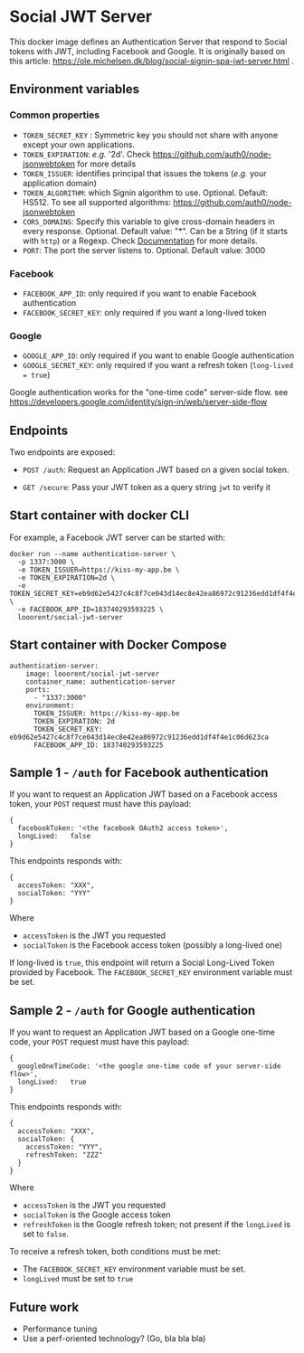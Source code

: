 # Social JWT Server

This docker image defines an Authentication Server that respond to Social tokens with JWT, including Facebook and Google.
It is originally based on this article: https://ole.michelsen.dk/blog/social-signin-spa-jwt-server.html .

## Environment variables

### Common properties

* `TOKEN_SECRET_KEY` : Symmetric key you should not share with anyone except your own applications.
* `TOKEN_EXPIRATION`: _e.g._ '2d'. Check https://github.com/auth0/node-jsonwebtoken for more details
* `TOKEN_ISSUER`: identifies principal that issues the tokens (_e.g._ your application domain)
* `TOKEN_ALGORITHM`: which Signin algorithm to use. Optional. Default: HS512. To see all supported algorithms: https://github.com/auth0/node-jsonwebtoken
* `CORS_DOMAINS`: Specify this variable to give cross-domain headers in every response. Optional. Default value: "*". Can be a String (if it starts with `http`) or a Regexp. Check [Documentation](https://github.com/expressjs/cors) for more details.
* `PORT`: The port the server listens to. Optional. Default value: 3000

### Facebook

* `FACEBOOK_APP_ID`: only required if you want to enable Facebook authentication
* `FACEBOOK_SECRET_KEY`: only required if you want a long-lived token

### Google

* `GOOGLE_APP_ID`: only required if you want to enable Google authentication
* `GOOGLE_SECRET_KEY`: only required if you want a refresh token (`long-lived = true`)

Google authentication works for the "one-time code" server-side flow. see https://developers.google.com/identity/sign-in/web/server-side-flow

## Endpoints

Two endpoints are exposed:
* `POST /auth`: Request an Application JWT based on a given social token.


* `GET /secure`: Pass your JWT token as a query string `jwt` to verify it

## Start container with docker CLI

For example, a Facebook JWT server can be started with:

```
docker run --name authentication-server \
  -p 1337:3000 \
  -e TOKEN_ISSUER=https://kiss-my-app.be \
  -e TOKEN_EXPIRATION=2d \
  -e TOKEN_SECRET_KEY=eb9d62e5427c4c8f7ce043d14ec8e42ea86972c91236edd1df4f4e1c06d623ca \
  -e FACEBOOK_APP_ID=183740293593225 \
  looorent/social-jwt-server
```

## Start container with Docker Compose

```
authentication-server:
    image: looorent/social-jwt-server
    container_name: authentication-server
    ports:
      - "1337:3000"
    environment:
      TOKEN_ISSUER: https://kiss-my-app.be
      TOKEN_EXPIRATION: 2d
      TOKEN_SECRET_KEY: eb9d62e5427c4c8f7ce043d14ec8e42ea86972c91236edd1df4f4e1c06d623ca
      FACEBOOK_APP_ID: 183740293593225
```

## Sample 1 - `/auth` for Facebook authentication

If you want to request an Application JWT based on a Facebook access token, your `POST` request must have this payload:
```
{
  facebookToken: '<the facebook OAuth2 access token>',
  longLived:   false
}
```
This endpoints responds with:
```
{
  accessToken: "XXX",
  socialToken: "YYY"
}
```
Where
* `accessToken` is the JWT you requested
* `socialToken` is the Facebook access token (possibly a long-lived one)

If long-lived is `true`, this endpoint will return a Social Long-Lived Token provided by Facebook. The `FACEBOOK_SECRET_KEY` environment variable must be set.


## Sample 2 - `/auth` for  Google authentication

If you want to request an Application JWT based on a Google one-time code, your `POST` request must have this payload:
```
{
  googleOneTimeCode: '<the google one-time code of your server-side flow>',
  longLived:   true
}
```
This endpoints responds with:
```
{
  accessToken: "XXX",
  socialToken: {
    accessToken: "YYY",
    refreshToken: "ZZZ"
  }
}
```
Where
* `accessToken` is the JWT you requested
* `socialToken` is the Google access token
* `refreshToken` is the Google refresh token; not present if the `longLived` is set to `false`.

To receive a refresh token, both conditions must be met:
* The `FACEBOOK_SECRET_KEY` environment variable must be set.
* `longLived` must be set to `true`

## Future work

* Performance tuning
* Use a perf-oriented technology? (Go, bla bla bla)
